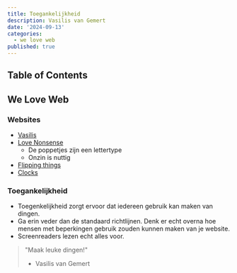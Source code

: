 ```yaml
---
title: Toegankelijkheid
description: Vasilis van Gemert
date: '2024-09-13'
categories:
  - we love web
published: true
---
```


## Table of Contents

## We Love Web

### Websites
- [Vasilis](https://vasilis.nl) 
- [Love Nonsense](https://lovenonsence.com)
  - De poppetjes zijn een lettertype
  - Onzin is nuttig
- [Flipping things](https://vasilis.nl/flipping-things)
- [Clocks](https://vasilis.nl/clocks)

### Toegankelijkheid
- Toegenkelijkheid zorgt ervoor dat iedereen gebruik kan maken van dingen.
- Ga erin veder dan de standaard richtlijnen. Denk er echt overna hoe mensen met beperkingen gebruik zouden kunnen maken van je website.
- Screenreaders lezen echt alles voor.

> "Maak leuke dingen!" 
> - Vasilis van Gemert